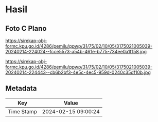 # Hasil

## Foto C Plano

https://sirekap-obj-formc.kpu.go.id/4286/pemilu/ppwp/31/75/02/10/05/3175021005039-20240214-224024--fcce5573-a54b-461e-b775-734ee0a1f158.jpg

https://sirekap-obj-formc.kpu.go.id/4286/pemilu/ppwp/31/75/02/10/05/3175021005039-20240214-224443--cb6b2bf3-4e5c-4ec5-959d-0240c35df10b.jpg


## Metadata

| Key        | Value               |
| ---------- | ------------------- |
| Time Stamp | 2024-02-15 09:00:24 |



